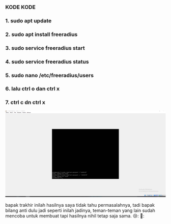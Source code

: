 ---
---
### KODE KODE
### 1. sudo apt update

### 2. sudo apt install freeradius

### 3. sudo service freeradius start

### 4. sudo service freeradius status

### 5. sudo nano /etc/freeradius/users

### 6. lalu ctrl o dan ctrl x

### 7. ctrl c dn ctrl x

![assets](/assets/linux.PNG)

bapak trakhir inilah hasilnya saya tidak tahu permasalahnya, tadi bapak bilang anti dulu jadi seperti inilah jadinya,
teman-teman yang lain sudah mencoba untuk membuat tapi hasilnya  nihil tetap saja sama. 😢: 💙:
